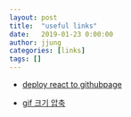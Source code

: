 ```yaml
---
layout: post
title:  "useful links"
date:   2019-01-23 0:00:00
author: jjung
categories: [links]
tags: []
---
```


* [deploy react to githubpage](https://codeburst.io/deploy-react-to-github-pages-to-create-an-amazing-website-42d8b09cd4d)

* [gif 크기 압축](https://www.iloveimg.com/ko/compress-image)